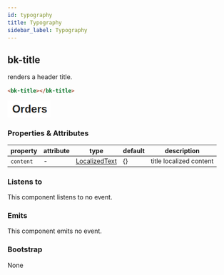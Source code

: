 ```yaml
---
id: typography
title: Typography
sidebar_label: Typography
---
```

## bk-title

renders a header title.

```html
<bk-title></bk-title>
```

![title](../img/bk-title.png)


### Properties & Attributes


| property | attribute | type | default | description |
|----------|-----------|------|---------|-------------|
|`content`| - |[LocalizedText](../core_concepts#localization-and-i18n)|{}|title localized content |

### Listens to

This component listens to no event.

### Emits

This component emits no event.

### Bootstrap

None
